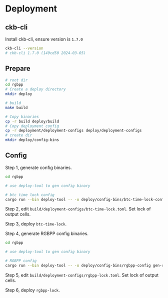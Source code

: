 # Deployment

## ckb-cli

Install ckb-cli, ensure version is `1.7.0`

``` bash
ckb-cli --version
# ckb-cli 1.7.0 (149cd50 2024-03-05)
```

## Prepare

```bash
# root dir
cd rgbpp
# Create a deploy directory
mkdir deploy

# build
make build

# Copy binaries
cp -r build deploy/build
# Copy deployment config
cp -r deployment/deployment-configs deploy/deployment-configs
# create dir
mkdir deploy/config-bins
```

## Config

Step 1, generate config binaries.

```bash 
cd rgbpp

# use deploy-tool to gen config binary

# btc time lock config
cargo run --bin deploy-tool -- -o deploy/config-bins/btc-time-lock-config gen-btc-time-lock-config --btc-lc-type-hash <32 bytes type hash>
```

Step 2, edit `build/deployment-configs/btc-time-lock.toml`. Set lock of output cells.

Step 3, deploy `btc-time-lock`.

Step 4, generate RGBPP config binaries.

```bash 
cd rgbpp

# use deploy-tool to gen config binary

# RGBPP config
cargo run --bin deploy-tool -- -o deploy/config-bins/rgbpp-config gen-rgbpp-config --btc-lc-type-hash <32 bytes type hash> --btc-time-lock-type-hash <32 bytes type hash>
```

Step 5, edit `build/deployment-configs/rgbpp-lock.toml`. Set lock of output cells.

Step 6, deploy `rgbpp-lock`.

